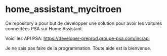 # home_assistant_mycitroen
Ce repository a pour but de développer une solution pour avoir les voitures connectées PSA sur Home Assistant.

Voici les API PSA: https://developer-preprod.groupe-psa.com/inc/api

Je ne sais pas faire de la programmation. Toute aide est la bienvenue.
